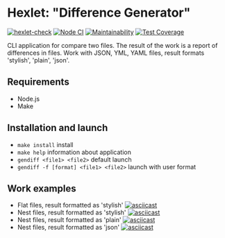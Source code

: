 
# Hexlet: "Difference Generator"

[![hexlet-check](https://github.com/deus-ex-m/frontend-project-46/actions/workflows/hexlet-check.yml/badge.svg?branch=main)](https://github.com/deus-ex-m/frontend-project-46/actions/workflows/hexlet-check.yml)
[![Node CI](https://github.com/deus-ex-m/frontend-project-46/actions/workflows/nodejs.yml/badge.svg?branch=main)](https://github.com/deus-ex-m/frontend-project-46/actions/workflows/nodejs.yml)
[![Maintainability](https://api.codeclimate.com/v1/badges/74cd35462a7c58d57ee6/maintainability)](https://codeclimate.com/github/deus-ex-m/frontend-project-46/maintainability)
[![Test Coverage](https://api.codeclimate.com/v1/badges/74cd35462a7c58d57ee6/test_coverage)](https://codeclimate.com/github/deus-ex-m/frontend-project-46/test_coverage)


CLI application for compare two files. The result of the work is a report of differences in files. Work with JSON, YML, YAML files, result formats 'stylish', 'plain', 'json'.

## Requirements

* Node.js
* Make

## Installation and launch

* `make install` install
* `make help` information about application
* `gendiff <file1> <file2>` default launch
* `gendiff -f [format] <file1> <file2>` launch with user format

## Work examples

* Flat files, result formatted as 'stylish'
[![asciicast](https://asciinema.org/a/549699.svg)](https://asciinema.org/a/549699)
* Nest files, result formatted as 'stylish'
[![asciicast](https://asciinema.org/a/561869.svg)](https://asciinema.org/a/561869)
* Nest files, result formatted as 'plain'
[![asciicast](https://asciinema.org/a/561870.svg)](https://asciinema.org/a/561870)
* Nest files, result formatted as 'json'
[![asciicast](https://asciinema.org/a/561871.svg)](https://asciinema.org/a/561871)